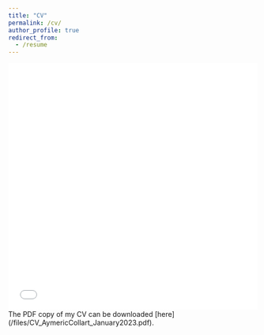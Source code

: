 ```yaml
---
title: "CV"
permalink: /cv/
author_profile: true
redirect_from:
  - /resume
---
```



<iframe src="/files/CV_AymericCollart_January2023.pdf" width="100%" height="500" frameborder="no" border="0" marginwidth="0" marginheight="0"></iframe>
The PDF copy of my CV can be downloaded [here](/files/CV_AymericCollart_January2023.pdf).
